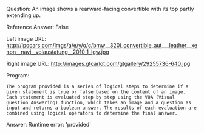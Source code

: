 Question: An image shows a rearward-facing convertible with its top partly extending up.

Reference Answer: False

Left image URL: http://ipocars.com/imgs/a/e/y/o/c/bmw__320i_convertible_aut___leather__xenon__navi__volaustatung__2010_1_lgw.jpg

Right image URL: http://images.gtcarlot.com/gtgallery/29255736-640.jpg

Program:

```
The program provided is a series of logical steps to determine if a given statement is true or false based on the content of an image. Each statement is evaluated step by step using the VQA (Visual Question Answering) function, which takes an image and a question as input and returns a boolean answer. The results of each evaluation are combined using logical operators to determine the final answer.
```
Answer: Runtime error: 'provided'

